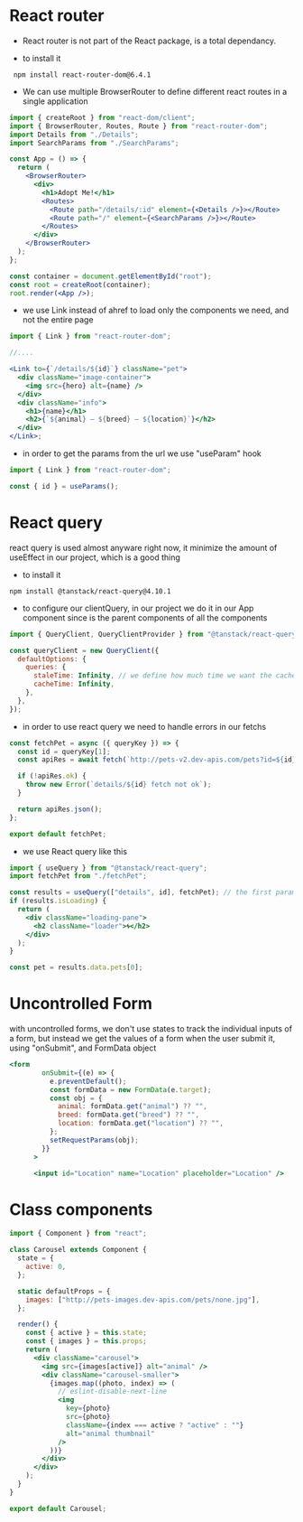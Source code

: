 # React router

- React router is not part of the React package, is a total dependancy.

- to install it

```
 npm install react-router-dom@6.4.1
```

- We can use multiple BrowserRouter to define different react routes in a single application

```jsx
import { createRoot } from "react-dom/client";
import { BrowserRouter, Routes, Route } from "react-router-dom";
import Details from "./Details";
import SearchParams from "./SearchParams";

const App = () => {
  return (
    <BrowserRouter>
      <div>
        <h1>Adopt Me!</h1>
        <Routes>
          <Route path="/details/:id" element={<Details />}></Route>
          <Route path="/" element={<SearchParams />}></Route>
        </Routes>
      </div>
    </BrowserRouter>
  );
};

const container = document.getElementById("root");
const root = createRoot(container);
root.render(<App />);
```

- we use Link instead of ahref to load only the components we need, and not the entire page

```jsx
import { Link } from "react-router-dom";

//....

<Link to={`/details/${id}`} className="pet">
  <div className="image-container">
    <img src={hero} alt={name} />
  </div>
  <div className="info">
    <h1>{name}</h1>
    <h2>{`${animal} — ${breed} — ${location}`}</h2>
  </div>
</Link>;
```

- in order to get the params from the url we use "useParam" hook

```jsx
import { Link } from "react-router-dom";

const { id } = useParams();
```

# React query

react query is used almost anyware right now, it minimize the amount of useEffect in our project, which is a good thing

- to install it

```
npm install @tanstack/react-query@4.10.1
```

- to configure our clientQuery, in our project we do it in our App component since is the parent components of all the components

```jsx
import { QueryClient, QueryClientProvider } from "@tanstack/react-query";

const queryClient = new QueryClient({
  defaultOptions: {
    queries: {
      staleTime: Infinity, // we define how much time we want the cache to be kept, if we see infinity the cache will remain as long as the session of the user, if want only 10 min : 1000 * 60 * 10 (since the time is defined in miliseconds)
      cacheTime: Infinity,
    },
  },
});
```

- in order to use react query we need to handle errors in our fetchs

```jsx
const fetchPet = async ({ queryKey }) => {
  const id = queryKey[1];
  const apiRes = await fetch(`http://pets-v2.dev-apis.com/pets?id=${id}`);

  if (!apiRes.ok) {
    throw new Error(`details/${id} fetch not ok`);
  }

  return apiRes.json();
};

export default fetchPet;
```

- we use React query like this

```jsx
import { useQuery } from "@tanstack/react-query";
import fetchPet from "./fetchPet";

const results = useQuery(["details", id], fetchPet); // the first parameter is used for cache purposes, react query cheks if he had a query named details with the a given id, then don't make an http request she just uses the cache
if (results.isLoading) {
  return (
    <div className="loading-pane">
      <h2 className="loader">🌀</h2>
    </div>
  );
}

const pet = results.data.pets[0];
```

# Uncontrolled Form

with uncontrolled forms, we don't use states to track the individual inputs of a form, but instead we get the values of a form when the user submit it, using "onSubmit", and FormData object

```jsx
<form
        onSubmit={(e) => {
          e.preventDefault();
          const formData = new FormData(e.target);
          const obj = {
            animal: formData.get("animal") ?? "",
            breed: formData.get("breed") ?? "",
            location: formData.get("location") ?? "",
          };
          setRequestParams(obj);
        }}
      >

      <input id="Location" name="Location" placeholder="Location" />

```

# Class components

```jsx
import { Component } from "react";

class Carousel extends Component {
  state = {
    active: 0,
  };

  static defaultProps = {
    images: ["http://pets-images.dev-apis.com/pets/none.jpg"],
  };

  render() {
    const { active } = this.state;
    const { images } = this.props;
    return (
      <div className="carousel">
        <img src={images[active]} alt="animal" />
        <div className="carousel-smaller">
          {images.map((photo, index) => (
            // eslint-disable-next-line
            <img
              key={photo}
              src={photo}
              className={index === active ? "active" : ""}
              alt="animal thumbnail"
            />
          ))}
        </div>
      </div>
    );
  }
}

export default Carousel;
```
